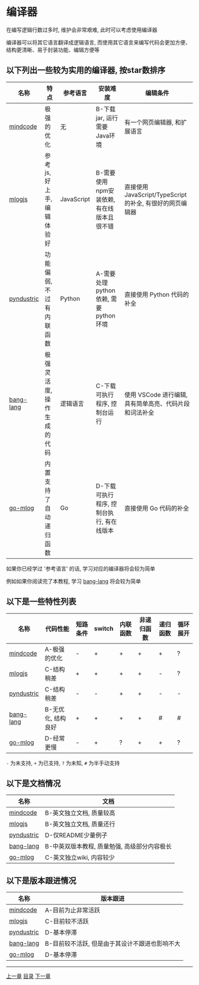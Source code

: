 # 编译器

在编写逻辑行数过多时, 维护会非常艰难, 此时可以考虑使用编译器

编译器可以将其它语言翻译成逻辑语言,
而使用其它语言来编写代码会更加方便、结构更清晰、易于封装功能、编辑方便等

## 以下列出一些较为实用的编译器, 按star数排序

| 名称          | 特点                       | 参考语言       | 安装难度                                             | 编辑条件                                                  |
| ---           | ---                        | ---            | ---                                                  | ---                                                       |
| [mindcode]    | 极强的优化                 | 无             | B-下载jar, 运行需要Java环境                          | 有一个网页编辑器, 和扩展语言                              |
| [mlogjs]      | 参考js, 好上手, 编辑体验好 | JavaScript     | B-需要使用npm安装依赖, 有在线版本且很不错            | 直接使用 JavaScript/TypeScript 的补全, 有很好的网页编辑器 |
| [pyndustric]  | 功能偏弱, 不过有内联函数   | Python         | A-需要处理python依赖, 需要python环境                 | 直接使用 Python 代码的补全                                |
| [bang-lang]   | 极强灵活度, 操作生成的代码 | 逻辑语言       | C-下载可执行程序, 控制台运行                         | 使用 VSCode 进行编辑, 具有简单高亮、代码片段和词法补全    |
| [go-mlog]     | 内置支持了自动递归函数     | Go             | D-下载可执行程序, 控制台执行, 有在线版本             | 直接使用 Go 代码的补全                                    |

如果你已经学过 '参考语言' 的话, 学习对应的编译器将会较为简单

例如如果你阅读完了本教程, 学习 [bang-lang] 将会较为简单


## 以下是一些特性列表

| 名称          | 代码性能           | 短路条件 | switch | 内联函数 | 非递归函数 | 递归函数 | 循环展开 |
| ---           | ---                | ---      | ---    | ---      | ---        | ---      | ---      |
| [mindcode]    | A-极强的优化       | -        | +      | +        | +          | +        | ?        |
| [mlogjs]      | C-结构稍差         | +        | +      | +        | +          | -        | ?        |
| [pyndustric]  | C-结构稍差         | -        | -      | +        | +          | -        | -        |
| [bang-lang]   | B-无优化, 结构良好 | +        | +      | +        | +          | #        | #        |
| [go-mlog]     | D-经常更慢         | -        | +      | ?        | +          | +        | ?        |

`-` 为未支持, `+` 为已支持, `?` 为未知, `#` 为半手动支持


## 以下是文档情况

| 名称          | 文档                                         |
| ---           | ---                                          |
| [mindcode]    | B-英文独立文档, 质量较高                     |
| [mlogjs]      | B-英文独立文档, 质量还行                     |
| [pyndustric]  | D-仅README少量例子                           |
| [bang-lang]   | B-中英双版本教程, 质量勉强, 高级部分内容极长 |
| [go-mlog]     | C-英文独立wiki, 内容较少                     |


## 以下是版本跟进情况

| 名称          | 版本跟进                                       |
| ---           | ---                                            |
| [mindcode]    | A-目前为止非常活跃                             |
| [mlogjs]      | C-目前较不活跃                                 |
| [pyndustric]  | D-基本停滞                                     |
| [bang-lang]   | B-目前较不活跃, 但是由于其设计不跟进也影响不大 |
| [go-mlog]     | D-基本停滞                                     |



[mindcode]: https://github.com/cardillan/mindcode
[mlogjs]: https://github.com/mlogjs/mlogjs
[pyndustric]: https://github.com/Lonami/pyndustric
[bang-lang]: https://github.com/A4-Tacks/mindustry_logic_bang_lang
[go-mlog]: https://github.com/Vilsol/go-mlog

---
[上一章](./24-world-processor.md)
[目录](./README.md)
[下一章](./26-start-bang-lang.md)
